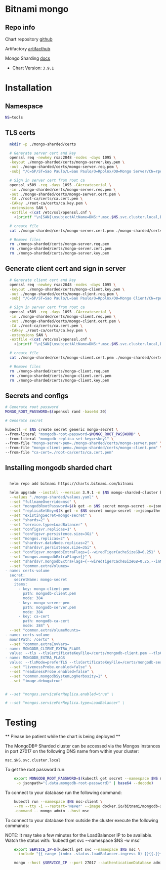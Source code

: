 # Bitnami mongo

## Repo info

Chart repository [github](https://artifacthub.io/packages/helm/bitnami/mongodb-sharded)

Artifactory [artifacthub](https://github.com/bitnami/charts/tree/master/bitnami/mongodb-sharded)

Mongo Sharding [docs](https://docs.mongodb.com/manual/sharding/)

- Chart Version: `3.9.1`

# Installation

## Namespace

```sh
NS=tools
```

## TLS certs

```sh
  mkdir -p ./mongo-sharded/certs

  # Generate server cert and key
  openssl req -newkey rsa:2048 -nodes -days 1095 \
  -keyout ./mongo-sharded/certs/mongo-server.key.pem \
  -out ./mongo-sharded/certs/mongo-server.req.pem \
  -subj "/C=SP/ST=Sao Paulo/L=Sao Paulo/O=Rpolnx/OU=Mongo Server/CN=rpolnx.com.br"

  # Sign in server cert from root ca
  openssl x509 -req -days 1095 -CAcreateserial \
  -in ./mongo-sharded/certs/mongo-server.req.pem \
  -out ./mongo-sharded/certs/mongo-server.cert.pem \
  -CA ./root-ca/certs/ca.cert.pem \
  -CAkey ./root-ca/certs/ca.key.pem \
  -extensions SAN \
  -extfile <(cat /etc/ssl/openssl.cnf \
    <(printf "\n[SAN]\nsubjectAltName=DNS:*.msc.$NS.svc.cluster.local,DNS:*.msc-headless.$NS.svc.cluster.local,DNS:*.$NS.svc.cluster.local,DNS:localhost,IP:127.0.0.1"))

  # create file
  cat ./mongo-sharded/certs/mongo-server.cert.pem ./mongo-sharded/certs/mongo-server.key.pem > ./mongo-sharded/certs/mongo-server.pem

  # Remove files
  rm ./mongo-sharded/certs/mongo-server.req.pem
  rm ./mongo-sharded/certs/mongo-server.cert.pem
  rm ./mongo-sharded/certs/mongo-server.key.pem

```

## Generate client cert and sign in server

```sh
  # Generate client cert and key
  openssl req -newkey rsa:2048 -nodes -days 1095 \
  -keyout ./mongo-sharded/certs/mongo-client.key.pem \
  -out ./mongo-sharded/certs/mongo-client.req.pem \
  -subj "/C=SP/ST=Sao Paulo/L=Sao Paulo/O=Rpolnx/OU=Mongo Client/CN=rpolnx.com.br"

  # Sign in server cert from root ca
  openssl x509 -req -days 1095 -CAcreateserial \
  -in ./mongo-sharded/certs/mongo-client.req.pem \
  -out ./mongo-sharded/certs/mongo-client.cert.pem \
  -CA ./root-ca/certs/ca.cert.pem \
  -CAkey ./root-ca/certs/ca.key.pem \
  -extensions SAN \
  -extfile <(cat /etc/ssl/openssl.cnf \
    <(printf "\n[SAN]\nsubjectAltName=DNS:*.msc.$NS.svc.cluster.local,DNS:*.msc-headless.$NS.svc.cluster.local,DNS:*.$NS.svc.cluster.local,DNS:localhost,IP:127.0.0.1"))

  # create file
  cat ./mongo-sharded/certs/mongo-client.cert.pem ./mongo-sharded/certs/mongo-client.key.pem > ./mongo-sharded/certs/mongo-client.pem

  # Remove files
  rm ./mongo-sharded/certs/mongo-client.req.pem
  rm ./mongo-sharded/certs/mongo-client.cert.pem
  rm ./mongo-sharded/certs/mongo-client.key.pem
```

## Secrets and configs

```sh
# Generate root password
MONGO_ROOT_PASSWORD=$(openssl rand -base64 20)

# Generate secret

kubectl -n $NS create secret generic mongo-secret \
--from-literal "mongodb-root-password=$MONGO_ROOT_PASSWORD" \
--from-literal "mongodb-replica-set-key=rskey1" \
--from-file "mongo-server-pem=./mongo-sharded/certs/mongo-server.pem" \
--from-file "mongo-client-pem=./mongo-sharded/certs/mongo-client.pem" \
--from-file "ca-cert=./root-ca/certs/ca.cert.pem"

```

## Installing mongodb sharded chart

```sh

  helm repo add bitnami https://charts.bitnami.com/bitnami

  helm upgrade --install --version 3.9.1 -n $NS mongo-sharded-cluster bitnami/mongodb-sharded \
  --values "./mongo-sharded/values.yaml" \
  --set "fullnameOverride=msc" \
  --set "mongodbRootPassword=$(k get -n $NS secret mongo-secret -o=jsonpath='{.data.mongodb-root-password}' | base64 -d)" \
  --set "replicaSetKey=$(k get -n $NS secret mongo-secret -o=jsonpath='{.data.mongodb-replica-set-key}' | base64 -d)" \
  --set "existingSecret=mongo-secret" \
  --set "shards=2" \
  --set "service.type=LoadBalancer" \
  --set "configsvr.replicas=1" \
  --set "configsvr.persistence.size=3Gi" \
  --set "mongos.replicas=2" \
  --set "shardsvr.dataNode.replicas=2" \
  --set "shardsvr.persistence.size=3Gi" \
  --set "configsvr.mongodbExtraFlags={--wiredTigerCacheSizeGB=0.25}" \
  --set "mongos.mongodbExtraFlags={}" \
  --set "shardsvr.mongodbExtraFlags={--wiredTigerCacheSizeGB=0.25,--inMemorySizeGB=0.25}" \
  --set "common.extraVolumes=
- name: certs-volume
  secret:
    secretName: mongo-secret
    items:
      - key: mongo-client-pem
        path: mongodb-client.pem
        mode: 384
      - key: mongo-server-pem
        path: mongodb-server.pem
        mode: 384
      - key: ca-cert
        path: mongodb-ca-cert
        mode: 384" \
  --set "common.extraVolumeMounts=
- name: certs-volume
  mountPath: /certs" \
  --set "common.extraEnvVars=
- name: MONGODB_CLIENT_EXTRA_FLAGS
  value: --tls --tlsCertificateKeyFile=/certs/mongodb-client.pem --tlsCAFile=/certs/mongodb-ca-cert
- name: MONGODB_EXTRA_FLAGS
  value: --tlsMode=preferTLS --tlsCertificateKeyFile=/certs/mongodb-server.pem --tlsCAFile=/certs/mongodb-ca-cert" \
  --set "livenessProbe.enabled=false" \
  --set "readinessProbe.enabled=false" \
  --set "common.mongodbSystemLogVerbosity=1" \
  --set "image.debug=true"


# --set "mongos.servicePerReplica.enabled=true" \

# --set "mongos.servicePerReplica.type=LoadBalancer" \

```

# Testing

** Please be patient while the chart is being deployed **

The MongoDB&reg; Sharded cluster can be accessed via the Mongos instances in port 27017 on the following DNS name from within your cluster:

`msc.$NS.svc.cluster.local`

To get the root password run:

```sh
    export MONGODB_ROOT_PASSWORD=$(kubectl get secret --namespace $NS mongo-secret \
     -o jsonpath="{.data.mongodb-root-password}" | base64 --decode)
```

To connect to your database run the following command:

```sh
    kubectl run --namespace $NS msc-client \
    --rm --tty -i --restart='Never' --image docker.io/bitnami/mongodb-sharded:4.4.8-debian-10-r9 \
    -command -- mongo admin --host msc
```

To connect to your database from outside the cluster execute the following commands:

NOTE: It may take a few minutes for the LoadBalancer IP to be available.
Watch the status with: 'kubectl get svc --namespace $NS -w msc'

```sh
    export SERVICE_IP=$(kubectl get svc --namespace $NS msc \
    --include "{{ range (index .status.loadBalancer.ingress 0) }}{{.}}{{ end }}")

    mongo --host $SERVICE_IP --port 27017 --authenticationDatabase admin -p $MONGODB_ROOT_PASSWORD
```
